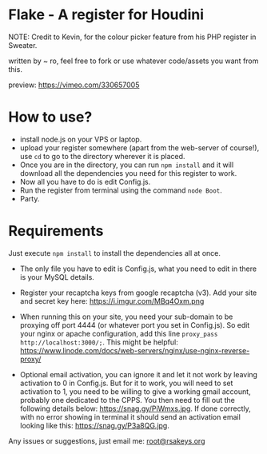 # Flake - A register for Houdini

NOTE: Credit to Kevin, for the colour picker feature from his PHP register in Sweater.

written by ~ ro, feel free to fork or use whatever code/assets you want from this.


preview: https://vimeo.com/330657005

# How to use?


 - install node.js on your VPS or laptop.
 - upload your register somewhere (apart from the web-server of course!), use `cd` to go to the directory wherever it is placed. 
 - Once you are in the directory, you can run `npm install` and it will download all the dependencies you need for this register to work. 
 - Now all you have to do is edit Config.js.
 - Run the register from terminal using the command `node Boot`. 
 - Party.


# Requirements

Just execute `npm install` to install the dependencies all at once.

- The only file you have to edit is Config.js, what you need to edit in there is your MySQL details.

- Register your recaptcha keys from google recaptcha (v3). Add your site and secret key here: https://i.imgur.com/MBq4Oxm.png

- When running this on your site, you need your sub-domain to be proxying off port 4444 (or whatever port you set in Config.js). So edit your nginx or apache configuration, add this line `proxy_pass http://localhost:3000/;`. This might be helpful: https://www.linode.com/docs/web-servers/nginx/use-nginx-reverse-proxy/

- Optional email activation, you can ignore it and let it not work by leaving activation to 0 in Config.js. But for it to work, you will need to set activation to 1, you need to be willing to give a working gmail account, probably one dedicated to the CPPS. You then need to fill out the following details below: https://snag.gy/PiWmxs.jpg. If done correctly, with no error showing in terminal it should send an activation email looking like this: https://snag.gy/P3a8QG.jpg.

Any issues or suggestions, just email me: root@rsakeys.org






